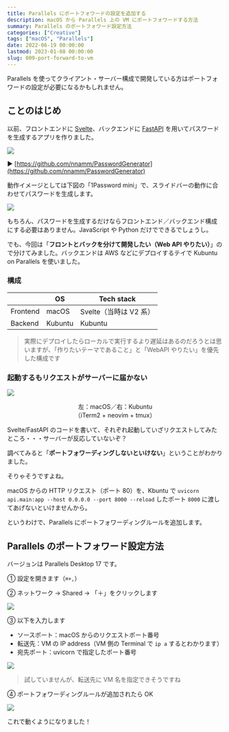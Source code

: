 ```yaml
---
title: Parallels にポートフォワードの設定を追加する
description: macOS から Parallels 上の VM にポートフォワードする方法
summary: Parallels のポートフォワード設定方法
categories: ["Creative"]
tags: ["macOS", "Parallels"]
date: 2022-06-19 00:00:00
lastmod: 2023-01-08 00:00:00
slug: 009-port-forward-to-vm
---
```


Parallels を使ってクライアント・サーバー構成で開発している方はポートフォワードの設定が必要になるかもしれません。

## ことのはじめ

以前、フロントエンドに [Svelte](https://svelte.dev/)、バックエンドに [FastAPI](https://fastapi.tiangolo.com/) を用いてパスワードを生成するアプリを作りました。

![](./1.jpg)

▶︎ [https://github.com/nnamm/PasswordGenerator](https://github.com/nnamm/PasswordGenerator)

動作イメージとしては下図の「1Password mini」で、スライドバーの動作に合わせてパスワードを生成します。

![](./2.jpg)

もちろん、パスワードを生成するだけならフロントエンド／バックエンド構成にする必要はありません。JavaScript や Python だけでできるでしょうし。

でも、今回は「**フロントとバックを分けて開発したい（Web API やりたい）**」ので分けてみました。バックエンドは AWS などにデプロイするテイで Kubuntu on Parallels を使いました。

### 構成

|          | OS      | Tech stack             |
| -------- | ------- | ---------------------- |
| Frontend | macOS   | Svelte（当時は V2 系） |
| Backend  | Kubuntu | Kubuntu                |

> 実際にデプロイしたらローカルで実行するより遅延はあるのだろうとは思いますが、「作りたいテーマであること」と「WebAPI やりたい」を優先した構成です

### 起動するもリクエストがサーバーに届かない

![](./3.jpg)

<div style="text-align: center;">左：macOS／右：Kubuntu<br>（iTerm2 + neovim + tmux）</div>

Svelte/FastAPI のコードを書いて、それぞれ起動していざリクエストしてみたところ・・・サーバーが反応していないぞ？

調べてみると「**ポートフォワーディングしないといけない**」ということがわかりました。

そりゃそうですよね。

macOS からの HTTP リクエスト（ポート 80）を、Kbuntu で `uvicorn api.main:app --host 0.0.0.0 --port 8000 --reload` したポート `8000` に渡してあげないといけませんから。

というわけで、Parallels にポートフォワーディングルールを追加します。

## Parallels のポートフォワード設定方法

バージョンは Parallels Desktop 17 です。

① 設定を開きます（`⌘+,`）

② ネットワーク → Shared → 「＋」をクリックします

![](./4.jpg)

③ 以下を入力します

- ソースポート：macOS からのリクエストポート番号
- 転送先：VM の IP address（VM 側の Terminal で `ip a` するとわかります）
- 宛先ポート：uvicorn で指定したポート番号

![](./5.jpg)

> 試していませんが、転送先に VM 名を指定できそうですね

④ ポートフォワーディングルールが追加されたら OK

![](./6.jpg)

これで動くようになりました！
